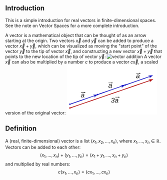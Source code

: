 
## Introduction
This is a simple introduction for real vectors in finite-dimensional spaces. See the note on Vector Spaces for a more complete introduction.

A vector is a mathematical object that can be thought of as an arrow starting at the origin. Two vectors $\vec x$ and $\vec y$ can be added to produce a vector $\vec x + \vec y$, which can be visualized as moving the "start point" of the vector $\vec y$ to the tip of vector $\vec x$, and constructing a new vector $\vec x + \vec y$ that points to the new location of the tip of vector $\vec y$: ![vector addition](vec_add.svg)
A vector $\vec x$ can also be multiplied by a number $c$ to produce a vector $c \vec x$, a scaled version of the original vector:
![scalar multiplication](Images/Vector/vec_mult.png)

## Definition
A (real, finite-dimensional) vector is a list $(x_1, x_2, \dots, x_n)$, where $x_1, \dots, x_n\in\mathbb R$. Vectors can be added to each other:$$(x_1, \dots, x_n) + (y_1, \dots, y_n) = (x_1 + y_1, \dots, x_n + y_n)$$and multiplied by real numbers:$$c(x_1, \dots, x_n) = (cx_1, \dots, cx_n)$$
